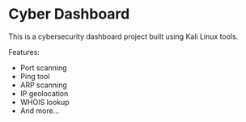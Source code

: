 # Cyber Dashboard

This is a cybersecurity dashboard project built using Kali Linux tools.

Features:
- Port scanning
- Ping tool
- ARP scanning
- IP geolocation
- WHOIS lookup
- And more...
